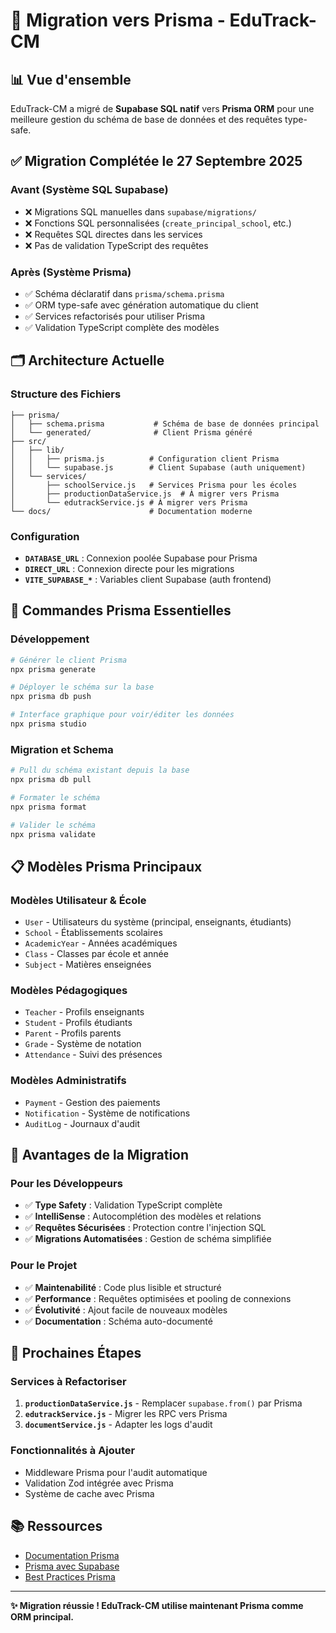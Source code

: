 # 🚀 Migration vers Prisma - EduTrack-CM

## 📊 **Vue d'ensemble**

EduTrack-CM a migré de **Supabase SQL natif** vers **Prisma ORM** pour une meilleure gestion du schéma de base de données et des requêtes type-safe.

## ✅ **Migration Complétée le 27 Septembre 2025**

### **Avant (Système SQL Supabase)**
- ❌ Migrations SQL manuelles dans `supabase/migrations/`
- ❌ Fonctions SQL personnalisées (`create_principal_school`, etc.)
- ❌ Requêtes SQL directes dans les services
- ❌ Pas de validation TypeScript des requêtes

### **Après (Système Prisma)**
- ✅ Schéma déclaratif dans `prisma/schema.prisma`
- ✅ ORM type-safe avec génération automatique du client
- ✅ Services refactorisés pour utiliser Prisma
- ✅ Validation TypeScript complète des modèles

## 🗂️ **Architecture Actuelle**

### **Structure des Fichiers**
```
├── prisma/
│   ├── schema.prisma           # Schéma de base de données principal
│   └── generated/              # Client Prisma généré
├── src/
│   ├── lib/
│   │   ├── prisma.js          # Configuration client Prisma
│   │   └── supabase.js        # Client Supabase (auth uniquement)
│   └── services/
│       ├── schoolService.js   # Services Prisma pour les écoles
│       ├── productionDataService.js  # À migrer vers Prisma
│       └── edutrackService.js # À migrer vers Prisma
└── docs/                      # Documentation moderne
```

### **Configuration**
- **`DATABASE_URL`** : Connexion poolée Supabase pour Prisma
- **`DIRECT_URL`** : Connexion directe pour les migrations
- **`VITE_SUPABASE_*`** : Variables client Supabase (auth frontend)

## 🔧 **Commandes Prisma Essentielles**

### **Développement**
```bash
# Générer le client Prisma
npx prisma generate

# Déployer le schéma sur la base
npx prisma db push

# Interface graphique pour voir/éditer les données
npx prisma studio
```

### **Migration et Schema**
```bash
# Pull du schéma existant depuis la base
npx prisma db pull

# Formater le schéma
npx prisma format

# Valider le schéma
npx prisma validate
```

## 📋 **Modèles Prisma Principaux**

### **Modèles Utilisateur & École**
- `User` - Utilisateurs du système (principal, enseignants, étudiants)
- `School` - Établissements scolaires
- `AcademicYear` - Années académiques
- `Class` - Classes par école et année
- `Subject` - Matières enseignées

### **Modèles Pédagogiques**
- `Teacher` - Profils enseignants
- `Student` - Profils étudiants
- `Parent` - Profils parents
- `Grade` - Système de notation
- `Attendance` - Suivi des présences

### **Modèles Administratifs**
- `Payment` - Gestion des paiements
- `Notification` - Système de notifications
- `AuditLog` - Journaux d'audit

## 🎯 **Avantages de la Migration**

### **Pour les Développeurs**
- ✅ **Type Safety** : Validation TypeScript complète
- ✅ **IntelliSense** : Autocomplétion des modèles et relations
- ✅ **Requêtes Sécurisées** : Protection contre l'injection SQL
- ✅ **Migrations Automatisées** : Gestion de schéma simplifiée

### **Pour le Projet**
- ✅ **Maintenabilité** : Code plus lisible et structuré
- ✅ **Performance** : Requêtes optimisées et pooling de connexions
- ✅ **Évolutivité** : Ajout facile de nouveaux modèles
- ✅ **Documentation** : Schéma auto-documenté

## 🔄 **Prochaines Étapes**

### **Services à Refactoriser**
1. **`productionDataService.js`** - Remplacer `supabase.from()` par Prisma
2. **`edutrackService.js`** - Migrer les RPC vers Prisma
3. **`documentService.js`** - Adapter les logs d'audit

### **Fonctionnalités à Ajouter**
- Middleware Prisma pour l'audit automatique
- Validation Zod intégrée avec Prisma
- Système de cache avec Prisma

## 📚 **Ressources**

- [Documentation Prisma](https://www.prisma.io/docs)
- [Prisma avec Supabase](https://www.prisma.io/docs/guides/database/supabase)
- [Best Practices Prisma](https://www.prisma.io/docs/guides/performance-and-optimization)

---

**✨ Migration réussie ! EduTrack-CM utilise maintenant Prisma comme ORM principal.**